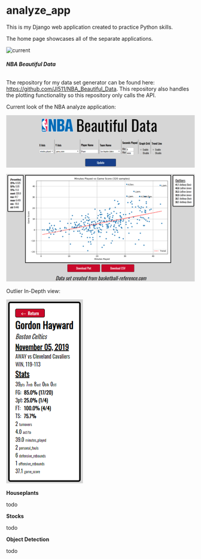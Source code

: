 # analyze_app

This is my Django web application created to practice Python skills.

The home page showcases all of the separate applications.

![current](https://github.com/JI511/analyze_app/blob/master/analyze/extra/snips/selector_page.png)

###### **NBA Beautiful Data**

The repository for my data set generator can be found here: https://github.com/JI511/NBA_Beautiful_Data. This repository
 also handles the plotting functionality so this repository only calls the API.

Current look of the NBA analyze application:

![current](https://github.com/JI511/analyze_app/blob/master/analyze/extra/snips/12_29_snip_1.png)

![current](https://github.com/JI511/analyze_app/blob/master/analyze/extra/snips/12_29_snip_2.png)

Outlier In-Depth view:

![current](https://github.com/JI511/analyze_app/blob/master/analyze/extra/snips/12_29_outlier_data_box.png)

**Houseplants**

todo

**Stocks**

todo

**Object Detection**

todo

